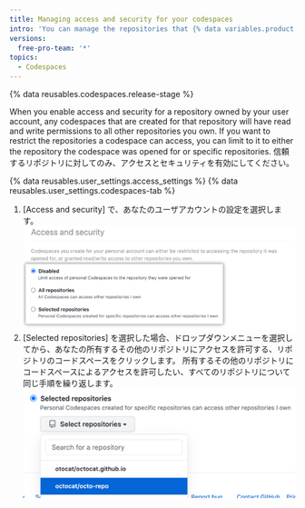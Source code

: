 ```yaml
---
title: Managing access and security for your codespaces
intro: 'You can manage the repositories that {% data variables.product.prodname_codespaces %} can access.'
versions:
  free-pro-team: '*'
topics:
  - Codespaces
---
```


{% data reusables.codespaces.release-stage %}

When you enable access and security for a repository owned by your user account, any codespaces that are created for that repository will have read and write permissions to all other repositories you own. If you want to restrict the repositories a codespace can access, you can limit to it to either the repository the codespace was opened for or specific repositories. 信頼するリポジトリに対してのみ、アクセスとセキュリティを有効にしてください。

{% data reusables.user_settings.access_settings %}
{% data reusables.user_settings.codespaces-tab %}
1. [Access and security] で、あなたのユーザアカウントの設定を選択します。 ![信頼するリポジトリを管理するラジオボタン](/assets/images/help/settings/codespaces-access-and-security-radio-buttons.png)
1. [Selected repositories] を選択した場合、ドロップダウンメニューを選択してから、あなたの所有するその他のリポジトリにアクセスを許可する、リポジトリのコードスペースをクリックします。 所有するその他のリポジトリにコードスペースによるアクセスを許可したい、すべてのリポジトリについて同じ手順を繰り返します。 ![[Selected repositories]ドロップダウンメニュー](/assets/images/help/settings/codespaces-access-and-security-repository-drop-down.png)
